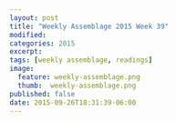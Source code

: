 ```yaml
---
layout: post
title: "Weekly Assemblage 2015 Week 39"
modified:
categories: 2015
excerpt:
tags: [weekly assemblage, readings]
image:
  feature: weekly-assemblage.png
  thumb:  weekly-assemblage.png
published: false
date: 2015-09-26T18:31:39-06:00
---
```

